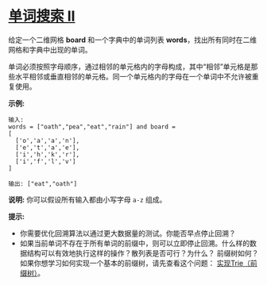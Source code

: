# [单词搜索 II](https://leetcode-cn.com/problems/word-search-ii/)

给定一个二维网格 **board** 和一个字典中的单词列表 **words**，找出所有同时在二维网格和字典中出现的单词。

单词必须按照字母顺序，通过相邻的单元格内的字母构成，其中“相邻”单元格是那些水平相邻或垂直相邻的单元格。同一个单元格内的字母在一个单词中不允许被重复使用。

**示例:**

```
输入: 
words = ["oath","pea","eat","rain"] and board =
[
  ['o','a','a','n'],
  ['e','t','a','e'],
  ['i','h','k','r'],
  ['i','f','l','v']
]

输出: ["eat","oath"]
```

**说明:**
你可以假设所有输入都由小写字母 `a-z` 组成。

**提示:**

- 你需要优化回溯算法以通过更大数据量的测试。你能否早点停止回溯？
- 如果当前单词不存在于所有单词的前缀中，则可以立即停止回溯。什么样的数据结构可以有效地执行这样的操作？散列表是否可行？为什么？ 前缀树如何？如果你想学习如何实现一个基本的前缀树，请先查看这个问题： [实现Trie（前缀树）]()。